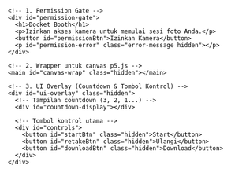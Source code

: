 <!DOCTYPE html>
<html lang="id">
<head>
  <meta charset="UTF-8">
  <!-- Viewport & PWA tags -->
  <meta name="viewport" content="width=device-width, initial-scale=1.0, user-scalable=no">
  <title>Docket Booth</title>
  <meta name="theme-color" content="#ffffff">
  <meta name="apple-mobile-web-app-capable" content="yes">
  <meta name="apple-mobile-web-app-status-bar-style" content="black">

  <!-- 
    Inlined PWA Manifest
  -->
  <link rel="manifest" href='data:application/json,{
    "name": "Docket Booth",
    "short_name": "Docket",
    "description": "B&W Dithered Photo Booth (MVP)",
    "start_url": ".",
    "display": "standalone",
    "orientation": "portrait",
    "background_color": "#ffffff",
    "theme_color": "#000000",
    "icons": [
      {
        "src": "https.placehold.co/192x192/000000/FFFFFF?text=DOCKET",
        "type": "image/png",
        "sizes": "192x192",
        "purpose": "any maskable"
      },
      {
        "src": "https.placehold.co/512x512/000000/FFFFFF?text=DOCKET",
        "type": "image/png",
        "sizes": "512x512",
        "purpose": "any maskable"
      }
    ]
  }'>
  
  <!-- Preconnect CDN -->
  <link rel="preconnect" href="https://cdnjs.cloudflare.com" crossorigin>

  <!-- 
    Inlined CSS Styles
  -->
  <style>
    /* Global Reset & Font Setup */
    @font-face {
      font-family: 'PixelFont';
      src: local('Courier New'), local('Courier'), monospace;
    }

    :root {
      --c-black: #000000;
      --c-white: #ffffff;
      --size-margin: 24px;
      --size-gap: 16px;
      --font-main: 'PixelFont', monospace;
    }

    html, body {
      width: 100%;
      height: 100%;
      margin: 0;
      padding: 0;
      font-family: var(--font-main);
      background: var(--c-white);
      color: var(--c-black);
      overflow: hidden; /* Mencegah scrolling */
      -webkit-touch-callout: none;
      -webkit-user-select: none;
      -khtml-user-select: none;
      -moz-user-select: none;
      -ms-user-select: none;
      user-select: none;
    }

    #app-container {
      display: flex;
      flex-direction: column;
      align-items: center;
      justify-content: center;
      width: 100%;
      height: 100%;
      position: relative;
      box-sizing: border-box;
    }

    /* 1. Permission Gate */
    #permission-gate {
      display: flex;
      flex-direction: column;
      align-items: center;
      justify-content: center;
      text-align: center;
      padding: var(--size-margin);
    }
    #permission-gate h1 {
      font-size: 32px;
      margin-bottom: var(--size-gap);
    }
    #permission-gate p {
      font-size: 18px;
      margin-bottom: var(--size-margin);
      max-width: 300px;
    }
    #permission-gate .error-message {
        color: #D32F2F; /* Merah */
        font-size: 16px;
        margin-top: 10px;
    }

    /* 2. Canvas Wrapper */
    #canvas-wrap {
      display: flex;
      justify-content: center;
      align-items: center;
      width: 100%;
      max-width: 640px; 
      margin: 0 auto;
      position: relative;
      border: 2px solid var(--c-black);
      box-sizing: border-box;
      background: #eee; /* Placeholder saat loading */
    }

    #canvas-wrap.review-mode {
      max-width: 1024px;
    }

    canvas {
      max-width: 100%;
      height: auto;
      display: block;
    }

    /* 3. UI Overlay */
    #ui-overlay {
      position: absolute;
      top: 0;
      left: 0;
      width: 100%;
      height: 100%;
      display: flex;
      flex-direction: column;
      justify-content: space-between;
      align-items: center;
      pointer-events: none; 
    }

    #countdown-display {
      font-size: 150px;
      color: var(--c-white);
      text-shadow: 0 0 10px var(--c-black), 0 0 5px var(--c-black), 0 2px 2px var(--c-black);
      text-align: center;
      padding-top: 40%;
      font-weight: bold;
    }

    #controls {
      width: 100%;
      display: flex;
      justify-content: center;
      gap: var(--size-gap);
      padding: var(--size-margin);
      box-sizing: border-box;
      pointer-events: all; /* Tombol bisa diklik */
    }

    /* Tombol */
    button {
      font-family: var(--font-main);
      font-size: 20px;
      padding: 16px 24px;
      border: 2px solid var(--c-black);
      background: var(--c-white);
      color: var(--c-black);
      cursor: pointer;
      text-align: center;
      transition: all 0.1s ease-in-out;
      box-shadow: 4px 4px 0 0 var(--c-black);
    }
    button:hover, button:active {
      background: var(--c-black);
      color: var(--c-white);
      box-shadow: 1px 1px 0 0 var(--c-black);
      transform: translate(3px, 3px);
    }
    button:active {
      transform: translate(4px, 4px);
      box-shadow: none;
    }
    button:disabled {
      background: #ccc;
      color: #888;
      box-shadow: none;
      transform: none;
      cursor: not-allowed;
    }


    /* Utility */
    .hidden {
      display: none !important;
    }

    /* Paksa Portrait Mode */
    @media (orientation: landscape) {
      body::after {
        content: 'Harap putar ke mode Portrait.';
        position: absolute;
        top: 0; left: 0;
        width: 100%; height: 100%;
        background: var(--c-white);
        color: var(--c-black);
        display: flex;
        justify-content: center;
        align-items: center;
        font-size: 24px;
        z-index: 100;
      }
    }
  </style>
</head>
<body>

  <!-- Kontainer utama aplikasi -->
  <div id="app-container">
    
    <!-- 1. Permission Gate -->
    <div id="permission-gate">
      <h1>Docket Booth</h1>
      <p>Izinkan akses kamera untuk memulai sesi foto Anda.</p>
      <button id="permissionBtn">Izinkan Kamera</button>
      <p id="permission-error" class="error-message hidden"></p>
    </div>

    <!-- 2. Wrapper untuk canvas p5.js -->
    <main id="canvas-wrap" class="hidden"></main>

    <!-- 3. UI Overlay (Countdown & Tombol Kontrol) -->
    <div id="ui-overlay" class="hidden">
      <!-- Tampilan countdown (3, 2, 1...) -->
      <div id="countdown-display"></div>
      
      <!-- Tombol kontrol utama -->
      <div id="controls">
        <button id="startBtn" class="hidden">Start</button>
        <button id="retakeBtn" class="hidden">Ulangi</button>
        <button id="downloadBtn" class="hidden">Download</button>
      </div>
    </div>
  </div>

  <!-- Library -->
  <script src="https://cdnjs.cloudflare.com/ajax/libs/p5.js/1.9.4/p5.min.js"></script>
  
  <!-- 
    Inlined Aplikasi JavaScript
    (Gabungan sketch.js, app.js, dan service-worker.js)
  -->
  <script>
    // =======================================================
    // BAGIAN 1: Logika P5.js & Photo Booth (dari sketch.js)
    // =======================================================

    // Variabel Global untuk State & Objek p5
    let video;            // Objek video capture
    let pgPreview;        // p5.Graphics untuk buffer preview (fast dither)
    let state = 'IDLE';   // State machine: IDLE, PREVIEW, COUNTDOWN, CAPTURING, COMPOSING, REVIEW
    let frames = [];      // Array untuk menyimpan 3 frame (mentah, grayscale)
    let finalComposite;   // p5.Graphics untuk hasil akhir (strip foto)

    const shotsNeeded = 3;
    let lastShotAt = 0;
    let countdownEndAt = 0;

    // Ukuran resolusi
    let previewWidth = 640;
    let previewHeight = 480;
    const finalWidth = 1024; 

    // Referensi Elemen UI
    let countdownEl, startBtn, retakeBtn, downloadBtn, canvasWrapEl;
    let wakeLock = null;

    /**
     * Memulai kamera, wake lock, dan UI.
     * Dipanggil setelah user menekan tombol 'Izinkan Kamera'.
     */
    function initializeCameraAndUI(onSuccess, onError) {
      try {
        // 1. Inisialisasi Video Capture
        const constraints = {
          video: {
            facingMode: 'user', // Coba kamera depan dulu
            width: { ideal: 1280 },
            height: { ideal: 720 }
          },
          audio: false // <-- PERBAIKAN: Tetap matikan microphone
        };

        video = createCapture(constraints, async (stream) => {
          // Sukses mendapat stream
          console.log('Video stream acquired (audio: false).');
          
          const settings = stream.getVideoTracks()[0].getSettings();
          // Paksakan 4:3
          previewWidth = 640;
          previewHeight = 480;

          video.size(previewWidth, previewHeight);
          video.hide();
          
          // 2. Setup Canvas p5.js
          const canvas = createCanvas(previewWidth, previewHeight);
          canvas.parent('canvas-wrap');
          pixelDensity(1);

          // 3. Buat buffer preview
          pgPreview = createGraphics(previewWidth, previewHeight);

          // 4. Bind Tombol UI
          bindUI();

          // 5. Minta Wake Lock
          await requestWakeLock();

          // 6. Set state dan mulai loop
          state = 'PREVIEW';
          loop(); // Mulai p5 draw loop
          
          // 7. Panggil callback sukses
          onSuccess(); 
          
        });
        
        // Tangani error jika createCapture gagal (penting untuk iOS)
        video.elt.onerror = (e) => {
          console.error("Error pada elemen video:", e);
          onError(e);
        };
        video.elt.onstalled = (e) => {
            console.warn("Video stream stalled:", e);
        };

      } catch (err) {
        console.error("Gagal memulai createCapture:", err);
        onError(err);
      }
    }

    /**
     * p5.js Setup (dijalankan 1x saat script load)
     */
    function setup() {
      // Ambil referensi elemen UI
      countdownEl = document.getElementById('countdown-display');
      startBtn = document.getElementById('startBtn');
      retakeBtn = document.getElementById('retakeBtn');
      downloadBtn = document.getElementById('downloadBtn');
      canvasWrapEl = document.getElementById('canvas-wrap');

      noLoop(); // Jangan jalankan draw() sebelum kamera siap
    }

    /**
     * p5.js Draw Loop (dijalankan terus-menerus setelah loop())
     */
    function draw() {
      if (!video) return; // Jangan gambar jika video belum siap

      background(255); // Latar putih

      if (state === 'PREVIEW' || state === 'COUNTDOWN' || state === 'CAPTURING') {
        // Tampilkan preview video dengan dither cepat
        
        // 1. Gambar video ke buffer
        pgPreview.image(video, 0, 0, pgPreview.width, pgPreview.height);
        // 2. Grayscale
        pgPreview.filter(GRAY);
        // 3. Dithering Bayer (Ordered) - cepat untuk preview
        orderedDither(pgPreview);
        // 4. Tampilkan buffer ke canvas utama
        image(pgPreview, 0, 0, width, height);

        // Handle state logic
        if (state === 'COUNTDOWN') handleCountdown();
        if (state === 'CAPTURING') autoCaptureLoop();
      
      } else if (state === 'REVIEW') {
        // Tampilkan hasil strip foto yang sudah jadi
        if (finalComposite) {
          image(finalComposite, 0, 0, width, height);
        }
      }
    }

    /**
     * Dithering Bayer (Ordered) 4x4.
     */
    function orderedDither(gfx, mSize = 4) {
      gfx.loadPixels();
      
      const M4 = [
        [0, 8, 2, 10],
        [12, 4, 14, 6],
        [3, 11, 1, 9],
        [15, 7, 13, 5],
      ];
      
      const M = M4;
      const n = M.length;
      const n2 = n * n;
      const scale = 255 / n2; // Skala threshold (255 / 16)

      for (let y = 0; y < gfx.height; y++) {
        for (let x = 0; x < gfx.width; x++) {
          const idx = (y * gfx.width + x) * 4;
          const lum = gfx.pixels[idx]; // Ambil nilai R (sudah grayscale)
          const threshold = M[y % n][x % n] * scale;
          const v = lum < threshold ? 0 : 255;
          
          gfx.pixels[idx] = v;
          gfx.pixels[idx + 1] = v;
          gfx.pixels[idx + 2] = v;
        }
      }
      gfx.updatePixels();
    }

    /**
     * Dithering Floyd-Steinberg.
     * Kualitas tinggi, lambat. Untuk compose final.
     */
    function floydSteinbergDither(img) {
      const ditheredImg = createImage(img.width, img.height);
      ditheredImg.copy(img, 0, 0, img.width, img.height, 0, 0, ditheredImg.width, ditheredImg.height);
      
      ditheredImg.loadPixels();
      
      const getPix = (x, y) => {
        if (x < 0 || x >= ditheredImg.width || y < 0 || y >= ditheredImg.height) return 0;
        return ditheredImg.pixels[(y * ditheredImg.width + x) * 4];
      };
      
      const setPix = (x, y, val) => {
        if (x < 0 || x >= ditheredImg.width || y < 0 || y >= ditheredImg.height) return;
        const idx = (y * ditheredImg.width + x) * 4;
        const v = constrain(val, 0, 255); // Pastikan nilai valid
        ditheredImg.pixels[idx] = v;
        ditheredImg.pixels[idx + 1] = v;
        ditheredImg.pixels[idx + 2] = v;
        ditheredImg.pixels[idx + 3] = 255;
      };

      for (let y = 0; y < ditheredImg.height; y++) {
        for (let x = 0; x < ditheredImg.width; x++) {
          const oldVal = getPix(x, y);
          const newVal = (oldVal < 128) ? 0 : 255; // Threshold 50%
          setPix(x, y, newVal);

          const err = oldVal - newVal;

          // Distribusikan error ke piksel tetangga
          setPix(x + 1, y,     getPix(x + 1, y)     + err * 7 / 16);
          setPix(x - 1, y + 1, getPix(x - 1, y + 1) + err * 3 / 16);
          setPix(x,     y + 1, getPix(x,     y + 1) + err * 5 / 16);
          setPix(x + 1, y + 1, getPix(x + 1, y + 1) + err * 1 / 16);
        }
      }
      ditheredImg.updatePixels();
      return ditheredImg;
    }

    /**
     * Menghubungkan tombol UI ke fungsi state machine.
     */
    function bindUI() {
      startBtn.onclick = () => {
        startBtn.classList.add('hidden');
        startCountdown(3); 
      };

      retakeBtn.onclick = () => {
        frames = []; 
        finalComposite = null; 
        
        resizeCanvas(previewWidth, previewHeight);
        canvasWrapEl.classList.remove('review-mode');
        
        state = 'PREVIEW';
        retakeBtn.classList.add('hidden');
        downloadBtn.classList.add('hidden');
        startBtn.classList.remove('hidden');
      };

      downloadBtn.onclick = () => {
        if (finalComposite) {
          const timestamp = new Date().toISOString()
            .replace(/[-:.]/g, '')
            .substring(0, 15); // YYYYMMDDTHHmmss
          const filename = `booth-${timestamp}.png`;
          save(finalComposite, filename);
        }
      };
    }

    /**
     * Memulai proses countdown.
     */
    function startCountdown(sec) {
      countdownEndAt = millis() + sec * 1000;
      countdownEl.textContent = sec;
      state = 'COUNTDOWN';
    }

    /**
     * Menangani update teks countdown.
     */
    function handleCountdown() {
      const timeLeft = Math.ceil((countdownEndAt - millis()) / 1000);
      
      if (timeLeft > 0) {
        if (countdownEl.textContent != timeLeft) {
          countdownEl.textContent = timeLeft;
        }
      } else if (timeLeft <= 0 && state === 'COUNTDOWN') {
        countdownEl.textContent = 'SMILE!';
        state = 'CAPTURING';
        lastShotAt = 0; 
        frames = []; 
      }
    }

    /**
     * Loop otomatis untuk mengambil 3 foto.
     */
    function autoCaptureLoop() {
      const now = millis();
      const interval = 2500; // Jeda 2.5 detik antar foto

      if (frames.length < shotsNeeded && (now - lastShotAt > interval || lastShotAt === 0)) {
        
        // Ambil gambar mentah dari video, BUKAN dari preview
        const rawShot = createImage(video.width, video.height);
        rawShot.copy(video, 0, 0, video.width, video.height, 0, 0, rawShot.width, rawShot.height);
        
        // Konversi ke grayscale
        rawShot.filter(GRAY);
        
        frames.push(rawShot);
        lastShotAt = now;
        console.log(`Foto ${frames.length} diambil.`);

        countdownEl.textContent = `SNAP ${frames.length}`;
        setTimeout(() => {
          if(state === 'CAPTURING') countdownEl.textContent = '';
        }, 500);

        if (frames.length === shotsNeeded) {
          state = 'COMPOSING';
          countdownEl.textContent = 'Merging...';
          setTimeout(composeResult, 100); 
        }
      }
    }

    /**
     * Menyusun 3 foto menjadi 1 strip.
     */
    function composeResult() {
      console.log('Composing result...');
      
      // Tentukan layout
      const W = finalWidth; // 1024px
      const margin = 24;
      const gap = 16;
      const cellW = W - margin * 2;
      const cellH = cellW; // Rasio 1:1
      const footerH = 80;

      const H = margin + (cellH * 3) + (gap * 2) + footerH + margin;

      const out = createGraphics(W, H);
      out.background(255); // Latar putih
      
      for (let i = 0; i < 3; i++) {
        const x = margin;
        const y = margin + i * (cellH + gap);
        
        // Terapkan dither kualitas tinggi (Floyd-Steinberg)
        console.log(`Applying FS dither to frame ${i}...`);
        const ditheredFrame = floydSteinbergDither(frames[i]);
        console.log(`Dither complete for frame ${i}.`);

        out.image(ditheredFrame, x, y, cellW, cellH);
      }

      // Tambahkan Footer
      const footerY = H - margin - footerH;
      out.fill(0);
      out.noStroke();
      out.textAlign(CENTER, CENTER);
      out.textFont(textStyle('monospace')); 
      out.textSize(28);
      
      const tgl = new Date();
      const dateStr = `${tgl.getFullYear()}.${(tgl.getMonth()+1).toString().padStart(2,'0')}.${tgl.getDate().toString().padStart(2,'0')}`;
      const footerText = `DOCKET BOOTH // ${dateStr}`;
      
      out.text(footerText, W / 2, footerY + (footerH / 2));

      finalComposite = out;

      // Pindah ke state REVIEW
      state = 'REVIEW';
      countdownEl.textContent = '';
      
      resizeCanvas(W, H);
      canvasWrapEl.classList.add('review-mode'); 

      retakeBtn.classList.remove('hidden');
      downloadBtn.classList.remove('hidden');
      
      console.log('Composing complete. Ready for review.');
    }


    /**
     * Meminta screen wake lock agar layar tidak mati.
     */
    async function requestWakeLock() {
      if ('wakeLock' in navigator) {
        try {
          wakeLock = await navigator.wakeLock.request('screen');
          wakeLock.addEventListener('release', () => {
            console.log('Screen Wake Lock was released.');
          });
          console.log('Screen Wake Lock is active.');
        } catch (err) {
          console.error(`${err.name}, ${err.message}`);
        }
      } else {
        console.warn('Wake Lock API is not supported.');
      }
    }

    /**
     * Melepas wake lock (saat review atau app ditutup).
     */
    function releaseWakeLock() {
      if (wakeLock !== null) {
        wakeLock.release();
        wakeLock = null;
      }
    }


    // =======================================================
    // BAGIAN 2: Logika PWA & UI (dari app.js & service-worker.js)
    // =======================================================
    
    window.addEventListener('load', () => {
      
      // --- 1. Inlined Service Worker ---
      const swCode = `
        const CACHE_NAME = 'docket-booth-v1.0';
        // Cache file HTML ini sendiri dan library p5.js
        const URLS_TO_CACHE = [
          '.', 
          'https://cdnjs.cloudflare.com/ajax/libs/p5.js/1.9.4/p5.min.js'
        ];

        self.addEventListener('install', (event) => {
          event.waitUntil(
            caches.open(CACHE_NAME)
              .then((cache) => {
                console.log('Service Worker: Opened cache');
                return cache.addAll(URLS_TO_CACHE);
              })
              .catch(err => {
                console.error('Service Worker: Failed to cache assets during install', err);
              })
          );
        });

        self.addEventListener('activate', (event) => {
          const cacheWhitelist = [CACHE_NAME];
          event.waitUntil(
            caches.keys().then((cacheNames) => {
              return Promise.all(
                cacheNames.map((cacheName) => {
                  if (cacheWhitelist.indexOf(cacheName) === -1) {
                    console.log('Service Worker: Deleting old cache', cacheName);
                    return caches.delete(cacheName);
                  }
                })
              );
            })
          );
        });

        self.addEventListener('fetch', (event) => {
          event.respondWith(
            caches.match(event.request)
              .then((response) => {
                if (response) {
                  return response;
                }
                return fetch(event.request);
              }
            )
          );
        });
      `;
      
      try {
        const swBlob = new Blob([swCode], { type: 'application/javascript' });
        const swUrl = URL.createObjectURL(swBlob);
        
        if ('serviceWorker' in navigator) {
          navigator.serviceWorker.register(swUrl)
            .then(reg => console.log('Service Worker registered from Blob.', reg))
            .catch(err => console.error('Service Worker registration failed:', err));
        }
      } catch (e) {
        console.error('Failed to create/register Service Worker from Blob', e);
      }

      // --- 2. Hubungkan UI (Permission Gate) ---
      const permBtn = document.getElementById('permissionBtn');
      const gateEl = document.getElementById('permission-gate');
      const canvasWrapEl = document.getElementById('canvas-wrap');
      const uiOverlayEl = document.getElementById('ui-overlay');
      const startBtnEl = document.getElementById('startBtn');
      const errorEl = document.getElementById('permission-error');

      permBtn.onclick = () => {
        permBtn.textContent = 'Loading...';
        permBtn.disabled = true;
        errorEl.classList.add('hidden');
        
        // Panggil fungsi inisialisasi dari BAGIAN 1 (sketch.js)
        if (typeof initializeCameraAndUI === 'function') {
          
          initializeCameraAndUI(
            // === PERBAIKAN BUG ===
            // Callback Sukses (kode yang hilang dikembalikan)
            () => {
              console.log('Camera and WakeLock ready.');
              gateEl.classList.add('hidden');
              canvasWrapEl.classList.remove('hidden');
              uiOverlayEl.classList.remove('hidden');
              startBtnEl.classList.remove('hidden');
              permBtn.textContent = 'Izinkan Kamera'; // Reset tombol
              permBtn.disabled = false;
            },
            // Callback Error
            (error) => {
              console.error('Failed to initialize:', error);
              permBtn.textContent = 'Error! Coba lagi.';
              permBtn.disabled = false;
              errorEl.textContent = `Gagal akses kamera (${error.name}). Pastikan Anda memberi izin.`;
              errorEl.classList.remove('hidden');
            }
          );

        } else {
          console.error('initializeCameraAndUI is not defined.');
          errorEl.textContent = 'Aplikasi gagal dimuat. Coba refresh.';
          errorEl.classList.remove('hidden');
        }
      };
    });
  </script>

</body>
</html>

